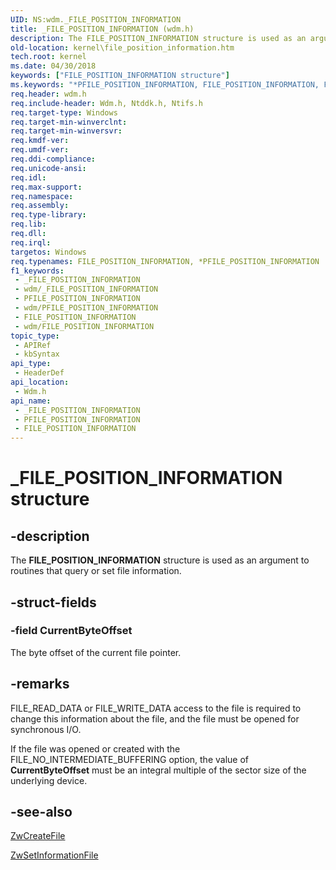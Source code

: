 ```yaml
---
UID: NS:wdm._FILE_POSITION_INFORMATION
title: _FILE_POSITION_INFORMATION (wdm.h)
description: The FILE_POSITION_INFORMATION structure is used as an argument to routines that query or set file information.
old-location: kernel\file_position_information.htm
tech.root: kernel
ms.date: 04/30/2018
keywords: ["FILE_POSITION_INFORMATION structure"]
ms.keywords: "*PFILE_POSITION_INFORMATION, FILE_POSITION_INFORMATION, FILE_POSITION_INFORMATION structure [Kernel-Mode Driver Architecture], PFILE_POSITION_INFORMATION, PFILE_POSITION_INFORMATION structure pointer [Kernel-Mode Driver Architecture], _FILE_POSITION_INFORMATION, kernel.file_position_information, kstruct_b_5edd5ea9-9229-4764-86aa-24054a1ec9b9.xml, wdm/FILE_POSITION_INFORMATION, wdm/PFILE_POSITION_INFORMATION"
req.header: wdm.h
req.include-header: Wdm.h, Ntddk.h, Ntifs.h
req.target-type: Windows
req.target-min-winverclnt: 
req.target-min-winversvr: 
req.kmdf-ver: 
req.umdf-ver: 
req.ddi-compliance: 
req.unicode-ansi: 
req.idl: 
req.max-support: 
req.namespace: 
req.assembly: 
req.type-library: 
req.lib: 
req.dll: 
req.irql: 
targetos: Windows
req.typenames: FILE_POSITION_INFORMATION, *PFILE_POSITION_INFORMATION
f1_keywords:
 - _FILE_POSITION_INFORMATION
 - wdm/_FILE_POSITION_INFORMATION
 - PFILE_POSITION_INFORMATION
 - wdm/PFILE_POSITION_INFORMATION
 - FILE_POSITION_INFORMATION
 - wdm/FILE_POSITION_INFORMATION
topic_type:
 - APIRef
 - kbSyntax
api_type:
 - HeaderDef
api_location:
 - Wdm.h
api_name:
 - _FILE_POSITION_INFORMATION
 - PFILE_POSITION_INFORMATION
 - FILE_POSITION_INFORMATION
---
```


# _FILE_POSITION_INFORMATION structure


## -description

The <b>FILE_POSITION_INFORMATION</b> structure is used as an argument to routines that query or set file information.

## -struct-fields

### -field CurrentByteOffset

The byte offset of the current file pointer.

## -remarks

FILE_READ_DATA or FILE_WRITE_DATA access to the file is required to change this information about the file, and the file must be opened for synchronous I/O.

If the file was opened or created with the FILE_NO_INTERMEDIATE_BUFFERING option, the value of <b>CurrentByteOffset</b> must be an integral multiple of the sector size of the underlying device.

## -see-also

<a href="/windows-hardware/drivers/ddi/ntifs/nf-ntifs-ntcreatefile">ZwCreateFile</a>



<a href="/windows-hardware/drivers/ddi/ntifs/nf-ntifs-ntsetinformationfile">ZwSetInformationFile</a>

